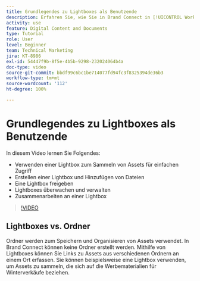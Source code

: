 ```yaml
---
title: Grundlegendes zu Lightboxes als Benutzende
description: Erfahren Sie, wie Sie in Brand Connect in [!UICONTROL Workfront DAM] eine Lightbox erstellen, verwenden, verwalten, freigeben und mit ihnen zusammenarbeiten können.
activity: use
feature: Digital Content and Documents
type: Tutorial
role: User
level: Beginner
team: Technical Marketing
jira: KT-8986
exl-id: 54447f9b-8f5e-4b5b-9298-232024064b4a
doc-type: video
source-git-commit: bbdf99c6bc1be714077fd94fc3f8325394de36b3
workflow-type: tm+mt
source-wordcount: '112'
ht-degree: 100%

---
```


# Grundlegendes zu Lightboxes als Benutzende

In diesem Video lernen Sie Folgendes:

* Verwenden einer Lightbox zum Sammeln von Assets für einfachen Zugriff
* Erstellen einer Lightbox und Hinzufügen von Dateien
* Eine Lightbox freigeben
* Lightboxes überwachen und verwalten
* Zusammenarbeiten an einer Lightbox

>[!VIDEO](https://video.tv.adobe.com/v/335248/?quality=12&learn=on&enablevpops=1)

## Lightboxes vs. Ordner

Ordner werden zum Speichern und Organisieren von Assets verwendet. In Brand Connect können keine Ordner erstellt werden. Mithilfe von Lightboxes können Sie Links zu Assets aus verschiedenen Ordnern an einem Ort erfassen. Sie können beispielsweise eine Lightbox verwenden, um Assets zu sammeln, die sich auf die Werbematerialien für Winterverkäufe beziehen.
